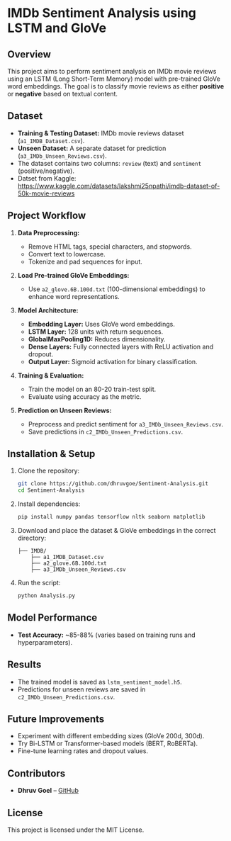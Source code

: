 # IMDb Sentiment Analysis using LSTM and GloVe

## Overview
This project aims to perform sentiment analysis on IMDb movie reviews using an LSTM (Long Short-Term Memory) model with pre-trained GloVe word embeddings. The goal is to classify movie reviews as either **positive** or **negative** based on textual content.

## Dataset
- **Training & Testing Dataset:** IMDb movie reviews dataset (`a1_IMDB_Dataset.csv`).
- **Unseen Dataset:** A separate dataset for prediction (`a3_IMDb_Unseen_Reviews.csv`).
- The dataset contains two columns: `review` (text) and `sentiment` (positive/negative).
- Datset from Kaggle: https://www.kaggle.com/datasets/lakshmi25npathi/imdb-dataset-of-50k-movie-reviews

## Project Workflow
1. **Data Preprocessing:**
   - Remove HTML tags, special characters, and stopwords.
   - Convert text to lowercase.
   - Tokenize and pad sequences for input.

2. **Load Pre-trained GloVe Embeddings:**
   - Use `a2_glove.6B.100d.txt` (100-dimensional embeddings) to enhance word representations.

3. **Model Architecture:**
   - **Embedding Layer:** Uses GloVe word embeddings.
   - **LSTM Layer:** 128 units with return sequences.
   - **GlobalMaxPooling1D:** Reduces dimensionality.
   - **Dense Layers:** Fully connected layers with ReLU activation and dropout.
   - **Output Layer:** Sigmoid activation for binary classification.

4. **Training & Evaluation:**
   - Train the model on an 80-20 train-test split.
   - Evaluate using accuracy as the metric.

5. **Prediction on Unseen Reviews:**
   - Preprocess and predict sentiment for `a3_IMDb_Unseen_Reviews.csv`.
   - Save predictions in `c2_IMDb_Unseen_Predictions.csv`.

## Installation & Setup
1. Clone the repository:
   ```sh
   git clone https://github.com/dhruvgoe/Sentiment-Analysis.git
   cd Sentiment-Analysis
   ```
2. Install dependencies:
   ```sh
   pip install numpy pandas tensorflow nltk seaborn matplotlib
   ```
3. Download and place the dataset & GloVe embeddings in the correct directory:
   ```
   ├── IMDB/
       ├── a1_IMDB_Dataset.csv
       ├── a2_glove.6B.100d.txt
       ├── a3_IMDb_Unseen_Reviews.csv
   ```
4. Run the script:
   ```sh
   python Analysis.py
   ```

## Model Performance
- **Test Accuracy:** ~85-88% (varies based on training runs and hyperparameters).

## Results
- The trained model is saved as `lstm_sentiment_model.h5`.
- Predictions for unseen reviews are saved in `c2_IMDb_Unseen_Predictions.csv`.

## Future Improvements
- Experiment with different embedding sizes (GloVe 200d, 300d).
- Try Bi-LSTM or Transformer-based models (BERT, RoBERTa).
- Fine-tune learning rates and dropout values.

## Contributors
- **Dhruv Goel** – [GitHub](https://github.com/dhruvgoe)

## License
This project is licensed under the MIT License.

